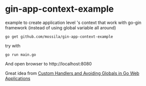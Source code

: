 # gin-app-context-example

example to create application level 's context that work with go-gin framework (instead of using global variable all around) 


```
go get github.com/mossila/gin-app-context-example
```

try with
```
go run main.go
```

And open browser to http://localhost:8080

Great idea from [Custom Handlers and Avoiding Globals in Go Web Applications](https://elithrar.github.io/article/custom-handlers-avoiding-globals/)

